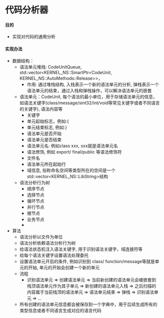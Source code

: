 # 代码分析器

#### 目的

* 实现对代码的通用分析

#### 实现办法

* 数据结构：
  * 语法单元堆栈: CodeUnitQueue, std::vector<KERNEL_NS::SmartPtr<CodeUnit, KERNEL_NS::AutoMethods::Release>>，
    * 作用: 通过堆栈结构, 入栈表示一个新的语法单元的分析, 弹栈表示一个语法单元的结束，通过入栈和弹栈操作，可以解决语法单元的嵌套
  * 语法单元：CodeUnit, 每个语法的最小单位，用于存储语法单元的信息，如语法关键字(class/message/sint32/int/void等常见关键字或者不同语言的关键字), 语法内容等
    * 关键字
    * 单元起始标志，例如:{
    * 单元结束标志, 例如:}
    * 语法单元是否开始
    * 语法单元是否结束
    * 语法单元名: 例如class xxx, xxx就是语法单元名
    * 语法修饰, 例如 export/ final/public 等语法修饰符
    * 文件名
    * 语法单元所在起始行
    * 域信息, 俗称命名空间等类型所在的空间是一个std::vector<KERNEL_NS::LibString>结构
  * 语法分析行为树
    * 顺序节点
    * 选择节点
    * 循环节点
    * 并行节点
    * 根节点
    * 业务节点
    * 
* 算法
  * 语法分析以文件为单位
  * 语法分析依赖语法分析行为树
  * 给语法状态机注入语法关键字, 用于识别语法关键字，域连接符等
  * 给每个语法关键字设置语法处理委托
  * 设置语法单元开启的条件, 例如识别到 class/ function/message等就是单元的开始, 单元的开始会创建一个新的单元
  * 流程
    * 识别语法单元 => 创建语法单元 => 当前新创建的语法单元会被嵌套到栈顶语法单元作为其子单元 => 新创建的语法单元入栈 => 之后扫描的内容属于当前栈顶的语法单元 => 语法单元结束 => 弹栈 => 识别语法单元 => ...
  * 所有创建的语法单元信息都会被保存到一个字典中，用于后续生成所有的类型信息或者不同语言生成对应的语言代码


